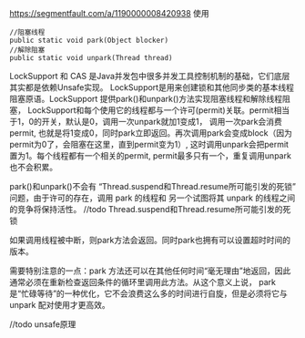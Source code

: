 https://segmentfault.com/a/1190000008420938
使用
```
//阻塞线程
public static void park(Object blocker)
//解除阻塞
public static void unpark(Thread thread)
```

LockSupport 和 CAS 是Java并发包中很多并发工具控制机制的基础，它们底层其实都是依赖Unsafe实现。
LockSupport是用来创建锁和其他同步类的基本线程阻塞原语。LockSupport 提供park()和unpark()方法实现阻塞线程和解除线程阻塞，
LockSupport和每个使用它的线程都与一个许可(permit)关联。permit相当于1，0的开关，默认是0，调用一次unpark就加1变成1，
调用一次park会消费permit, 也就是将1变成0，同时park立即返回。再次调用park会变成block（因为permit为0了，会阻塞在这里，直到permit变为1）, 
这时调用unpark会把permit置为1。每个线程都有一个相关的permit, permit最多只有一个，重复调用unpark也不会积累。

park()和unpark()不会有 “Thread.suspend和Thread.resume所可能引发的死锁” 问题，由于许可的存在，调用 park 的线程和
另一个试图将其 unpark 的线程之间的竞争将保持活性。
//todo Thread.suspend和Thread.resume所可能引发的死锁

如果调用线程被中断，则park方法会返回。同时park也拥有可以设置超时时间的版本。

需要特别注意的一点：park 方法还可以在其他任何时间“毫无理由”地返回，因此通常必须在重新检查返回条件的循环里调用此方法。从这个意义上说，
park 是“忙碌等待”的一种优化，它不会浪费这么多的时间进行自旋，但是必须将它与 unpark 配对使用才更高效。

//todo unsafe原理